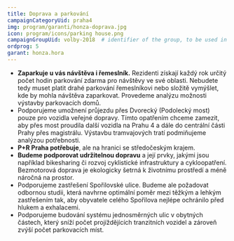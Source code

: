 ```yaml
---
title: Doprava a parkování
campaignCategoryUid: praha4
img: program/garanti/honza-doprava.jpg
icon: program/icons/parking house.png
campaignGroupUid: volby-2018  # identifier of the group, to be used in program point
ordprog: 5
garant: honza.hora 
---
```


* **Zaparkuje u vás návštěva i řemeslník.** Rezidenti získají každý rok určitý počet hodin parkování zdarma pro návštěvy ve své oblasti. Nebudete tedy muset platit drahé parkování řemeslníkovi nebo složitě vymýšlet, kde by mohla návštěva zaparkovat. Provedeme analýzu možnosti výstavby parkovacích domů. 
* Podporujeme umožnení průjezdu přes Dvorecký (Podolecký most) pouze pro vozidla veřejné dopravy. Tímto opatřením chceme zamezit, aby přes most proudila další vozidla na Prahu 4 a dále do centrální části Prahy přes magistrálu. Výstavbu tramvajových tratí podmiňujeme analýzou potřebnosti. 
* **P+R Praha potřebuje**, ale na hranici se středočeským krajem.
* **Budeme podporovat udržitelnou dopravu** a její prvky, jakými jsou například bikesharing či rozvoj cyklistické infrastruktury a cykloopatření. Bezmotorová doprava je ekologicky šetrná k životnímu prostředí a méně náročná na prostor.
* Podporujeme zastřešení Spořilovské ulice. Budeme ale požadovat odbornou studii, která navhrne optimální poměr mezi těžkým a lehkým zastřešením tak, aby obyvatele celého Spořilova nejlépe ochránilo před hlukem a exhalacemi.
* Podporujeme budování systému jednosměrných ulic v obytných částech, který sníží počet projíždějících tranzitních vozidel a zároveň zvýší počet parkovacích míst.


